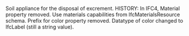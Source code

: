 ﻿Soil appliance for the disposal of excrement. HISTORY: In IFC4, Material property removed. Use materials capabilities from IfcMaterialsResource schema. Prefix for color property removed. Datatype of color changed to IfcLabel (still a string value).
